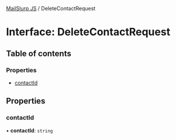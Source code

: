 [MailSlurp JS](../README.md) / DeleteContactRequest

# Interface: DeleteContactRequest

## Table of contents

### Properties

- [contactId](DeleteContactRequest.md#contactid)

## Properties

### contactId

• **contactId**: `string`
